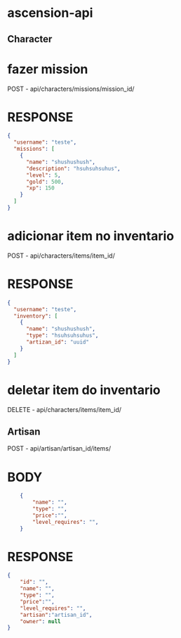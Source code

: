 # ascension-api

## Character

# fazer mission

POST - api/characters/missions/mission_id/

# RESPONSE

```json
{
  "username": "teste",
  "missions": [
    {
      "name": "shushushush",
      "description": "hsuhsuhsuhus",
      "level": 5,
      "gold": 500,
      "xp": 150
    }
  ]
}
```

# adicionar item no inventario

POST - api/characters/items/item_id/

# RESPONSE

```json
{
  "username": "teste",
  "inventory": [
    {
      "name": "shushushush",
      "type": "hsuhsuhsuhus",
      "artizan_id": "uuid"
    }
  ]
}
```

# deletar item do inventario

DELETE - api/characters/items/item_id/

## Artisan

POST - api/artisan/artisan_id/items/


# BODY 

```json
    {
        "name": "",
        "type": "",
        "price":"",
        "level_requires": "",
    }

```

# RESPONSE

```json
{
    "id": "",
    "name": "",
    "type": "",
    "price":"",
    "level_requires": "",
    "artisan":"artisan_id",
    "owner": null
}
```
